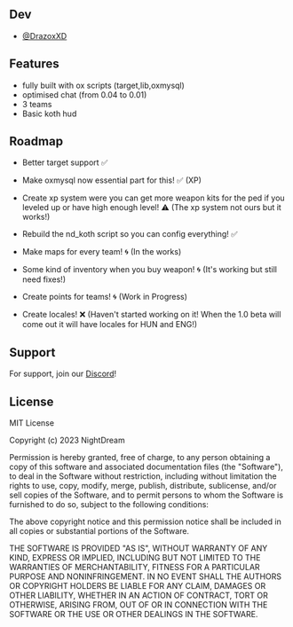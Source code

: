
## Dev

- [@DrazoxXD](https://www.github.com/drazoxXD)


## Features

- fully built with ox scripts (target,lib,oxmysql)
- optimised chat (from 0.04 to 0.01)
- 3 teams
- Basic koth hud

## Roadmap

- Better target support ✅

- Make oxmysql now essential part for this! ✅ (XP)

- Create xp system were you can get more weapon kits for the ped if you leveled up or have high enough level! ⚠️ (The xp system not ours but it works!)

- Rebuild the nd_koth script so you can config everything! ✅

- Make maps for every team! 🌀 (In the works)

- Some kind of inventory when you buy weapon! 🌀 (It's working but still need fixes!)

- Create points for teams! 🌀 (Work in Progress)

- Create locales! ❌ (Haven't started working on it! When the 1.0  beta will come out it will have locales for HUN and ENG!)


## Support

For support, join our [Discord](https://discord.gg/qV6ENXhV)!

## License

MIT License

Copyright (c) 2023 NightDream

Permission is hereby granted, free of charge, to any person obtaining  a copy of this software and associated documentation files (the "Software"), to deal in the Software without restriction, including without limitation the rights to use, copy, modify, merge, publish, distribute, sublicense, and/or sell copies of the Software, and to permit persons to whom the Software is furnished to do so, subject to the following conditions:

The above copyright notice and this permission notice shall be included in all copies or substantial portions of the Software.

THE SOFTWARE IS PROVIDED "AS IS", WITHOUT WARRANTY OF ANY KIND, EXPRESS OR IMPLIED, INCLUDING BUT NOT LIMITED TO THE WARRANTIES OF MERCHANTABILITY, FITNESS FOR A PARTICULAR PURPOSE AND NONINFRINGEMENT. IN NO EVENT SHALL THE AUTHORS OR COPYRIGHT HOLDERS BE LIABLE FOR ANY CLAIM, DAMAGES OR OTHER LIABILITY, WHETHER IN AN ACTION OF CONTRACT, TORT OR OTHERWISE, ARISING FROM, OUT OF OR IN CONNECTION WITH THE SOFTWARE OR THE USE OR OTHER DEALINGS IN THE SOFTWARE.
